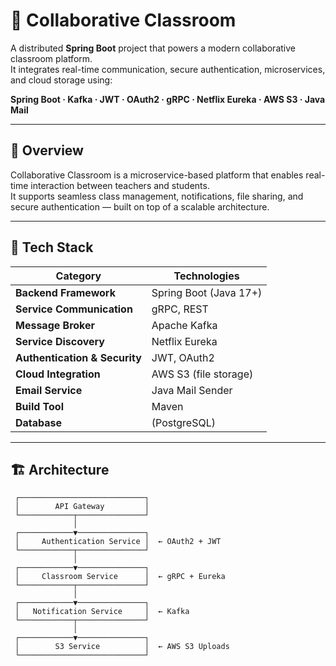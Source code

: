 # 🏫 Collaborative Classroom

A distributed **Spring Boot** project that powers a modern collaborative classroom platform.  
It integrates real-time communication, secure authentication, microservices, and cloud storage using:

**Spring Boot · Kafka · JWT · OAuth2 · gRPC · Netflix Eureka · AWS S3 · Java Mail**

---

## 🚀 Overview

Collaborative Classroom is a microservice-based platform that enables real-time interaction between teachers and students.  
It supports seamless class management, notifications, file sharing, and secure authentication — built on top of a scalable architecture.

---

## 🧩 Tech Stack

| Category | Technologies           |
|-----------|------------------------|
| **Backend Framework** | Spring Boot (Java 17+) |
| **Service Communication** | gRPC, REST             |
| **Message Broker** | Apache Kafka           |
| **Service Discovery** | Netflix Eureka         |
| **Authentication & Security** | JWT, OAuth2            |
| **Cloud Integration** | AWS S3 (file storage)  |
| **Email Service** | Java Mail Sender       |
| **Build Tool** | Maven                  |
| **Database** | (PostgreSQL)           |

---

## 🏗️ Architecture

```text
 ┌────────────────────────────┐
 │        API Gateway         │
 └────────────┬───────────────┘
              │
 ┌────────────▼───────────────┐
 │     Authentication Service │  ← OAuth2 + JWT
 └────────────┬───────────────┘
              │
 ┌────────────▼───────────────┐
 │     Classroom Service      │  ← gRPC + Eureka
 └────────────┬───────────────┘
              │
 ┌────────────▼───────────────┐
 │   Notification Service     │  ← Kafka
 └────────────┬───────────────┘
              │
 ┌────────────▼───────────────┐
 │        S3 Service          │  ← AWS S3 Uploads
 └────────────────────────────┘
